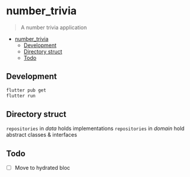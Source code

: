 # number_trivia

> A number trivia application

- [number\_trivia](#number_trivia)
  - [Development](#development)
  - [Directory struct](#directory-struct)
  - [Todo](#todo)


## Development

```bash
flutter pub get
flutter run 
```

## Directory struct

`repositories` in *data* holds implementations
`repositories` in *domain* hold abstract classes & interfaces

## Todo
 - [ ] Move to hydrated bloc